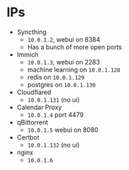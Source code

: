 # IPs

- Syncthing
    - `10.0.1.2`, webui on 8384
    - Has a bunch of more open ports
- Immich
    - `10.0.1.3`, webui on 2283
    - machine learning on `10.0.1.128`
    - redis on `10.0.1.129`
    - postgres on `10.0.1.130`
- Cloudflared
    - `10.0.1.131` (no ui)
- Calendar Proxy
    - `10.0.1.4` port 4479
- qBittorrent
    - `10.0.1.5` webui on 8080
- Certbot
    - `10.0.1.132` (no ui)
- nginx
    - `10.0.1.6`
